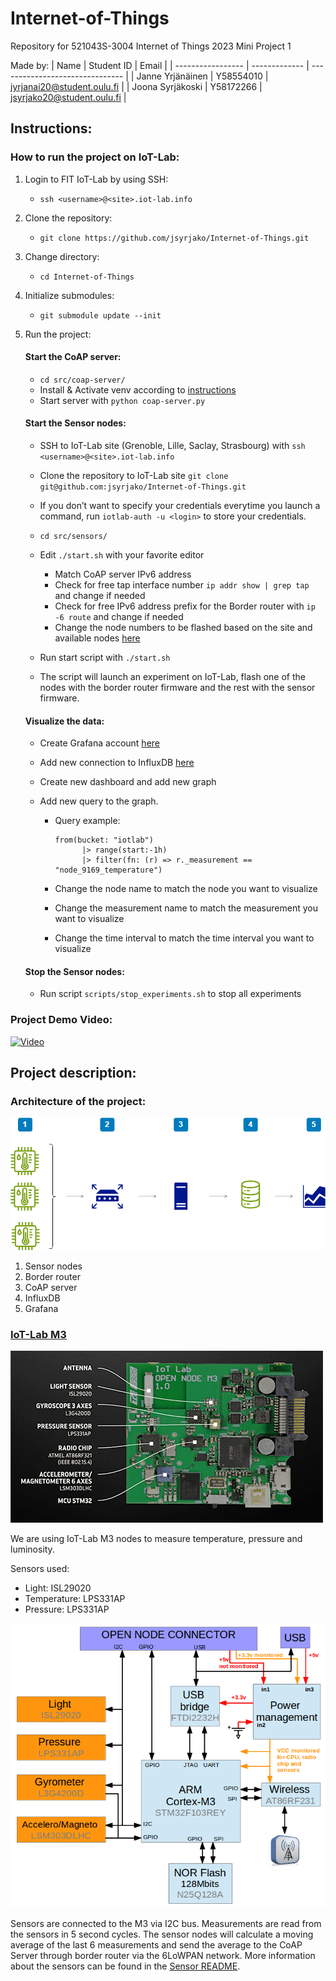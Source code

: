 # Internet-of-Things

Repository for 521043S-3004 Internet of Things 2023 Mini Project 1

Made by:
| Name | Student ID | Email |
| ----------------- | ------------- | ------------------------------- |
| Janne Yrjänäinen | Y58554010 | jyrjanai20@student.oulu.fi |
| Joona Syrjäkoski | Y58172266 | jsyrjako20@student.oulu.fi |

## Instructions:

### How to run the project on IoT-Lab:

1.  Login to FIT IoT-Lab by using SSH:

    - `ssh <username>@<site>.iot-lab.info`

2.  Clone the repository:

    - `git clone https://github.com/jsyrjako/Internet-of-Things.git`

3.  Change directory:

    - `cd Internet-of-Things`

4.  Initialize submodules:

    - `git submodule update --init`

5.  Run the project:

    #### Start the CoAP server:

    - `cd src/coap-server/`
    - Install & Activate venv according to [instructions](src/coap-server/README.md)
    - Start server with `python coap-server.py`

    #### Start the Sensor nodes:

    - SSH to IoT-Lab site (Grenoble, Lille, Saclay, Strasbourg) with `ssh <username>@<site>.iot-lab.info`
    - Clone the repository to IoT-Lab site `git clone git@github.com:jsyrjako/Internet-of-Things.git`
    - If you don’t want to specify your credentials everytime you launch a command, run `iotlab-auth -u <login>` to store your credentials.
    - `cd src/sensors/`
    - Edit `./start.sh` with your favorite editor

      - Match CoAP server IPv6 address
      - Check for free tap interface number `ip addr show | grep tap` and change if needed
      - Check for free IPv6 address prefix for the Border router with `ip -6 route` and change if needed
      - Change the node numbers to be flashed based on the site and available nodes [here](https://iot-lab.github.io/docs/deployment/grenoble/)

    - Run start script with `./start.sh`
    - The script will launch an experiment on IoT-Lab, flash one of the nodes with the border router firmware and the rest with the sensor firmware.

    #### Visualize the data:

    - Create Grafana account [here](https://grafana.com/)
    - Add new connection to InfluxDB [here](https://docs.influxdata.com/influxdb/cloud/tools/grafana/)
    - Create new dashboard and add new graph
    - Add new query to the graph.

      - Query example:

            from(bucket: "iotlab")
                  |> range(start:-1h)
                  |> filter(fn: (r) => r._measurement == "node_9169_temperature")

      - Change the node name to match the node you want to visualize
      - Change the measurement name to match the measurement you want to visualize
      - Change the time interval to match the time interval you want to visualize

    #### Stop the Sensor nodes:

    - Run script `scripts/stop_experiments.sh` to stop all experiments

### Project Demo Video:

[![Video](https://img.youtube.com/vi/pqHR8kNGgiU/maxresdefault.jpg
)](https://youtu.be/pqHR8kNGgiU)

## Project description:

### Architecture of the project:

![Architecture](./images/Architecture.png)

1. Sensor nodes
2. Border router
3. CoAP server
4. InfluxDB
5. Grafana

### [IoT-Lab M3](https://iot-lab.github.io/docs/boards/iot-lab-m3/)

![Image of IoT-Lab M3](./images/m3-impl.png)

We are using IoT-Lab M3 nodes to measure temperature, pressure and luminosity.

Sensors used:

- Light: ISL29020
- Temperature: LPS331AP
- Pressure: LPS331AP

![Architecture of the M3](./images/m3-architecture.png)

Sensors are connected to the M3 via I2C bus. Measurements are read from the sensors in 5 second cycles. The sensor nodes will calculate a moving average of the last 6 measurements and send the average to the CoAP Server through border router via the 6LoWPAN network. More information about the sensors can be found in the [Sensor README](./src/sensors/README.md).
